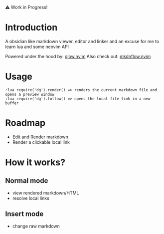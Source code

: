 :warning: Work in Progress!

# Introduction

A obsidian like markdown viewer, editor and linker and an excuse for me to learn lua and some neovim API

Powered under the hood by: [glow.nvim](https://github.com/ellisonleao/glow.nvim)
Also check out: [mkdnflow.nvim](https://github.com/jakewvincent/.nvim)

# Usage

```
:lua require('dg').render() => renders the current markdown file and opens a preview window
:lua require('dg').follow() => opens the local file link in a new buffer
```

# Roadmap
- Edit and Render markdown
- Render a clickable local link

# How it works?

## Normal mode
- view rendered markdown/HTML
- resolve local links

## Insert mode
- change raw markdown
